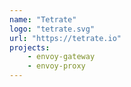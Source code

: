 ```yaml
---
name: "Tetrate"
logo: "tetrate.svg"
url: "https://tetrate.io"
projects:
    - envoy-gateway
    - envoy-proxy
---
```

